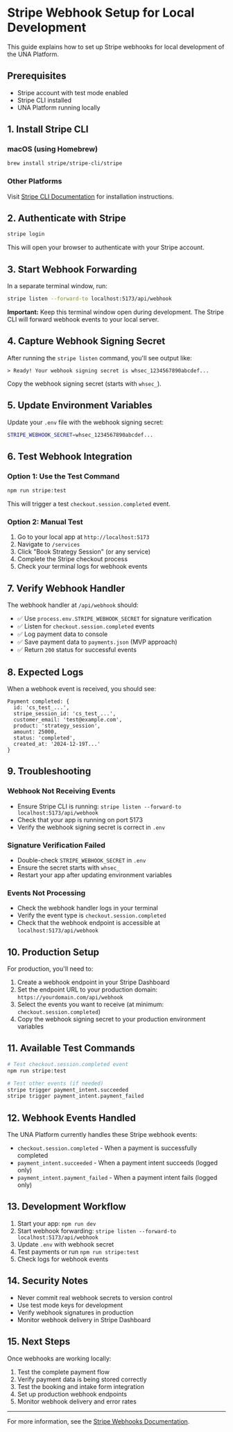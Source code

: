 # Stripe Webhook Setup for Local Development

This guide explains how to set up Stripe webhooks for local development of the UNA Platform.

## Prerequisites

- Stripe account with test mode enabled
- Stripe CLI installed
- UNA Platform running locally

## 1. Install Stripe CLI

### macOS (using Homebrew)
```bash
brew install stripe/stripe-cli/stripe
```

### Other Platforms
Visit [Stripe CLI Documentation](https://stripe.com/docs/stripe-cli) for installation instructions.

## 2. Authenticate with Stripe

```bash
stripe login
```

This will open your browser to authenticate with your Stripe account.

## 3. Start Webhook Forwarding

In a separate terminal window, run:

```bash
stripe listen --forward-to localhost:5173/api/webhook
```

**Important:** Keep this terminal window open during development. The Stripe CLI will forward webhook events to your local server.

## 4. Capture Webhook Signing Secret

After running the `stripe listen` command, you'll see output like:

```
> Ready! Your webhook signing secret is whsec_1234567890abcdef...
```

Copy the webhook signing secret (starts with `whsec_`).

## 5. Update Environment Variables

Update your `.env` file with the webhook signing secret:

```bash
STRIPE_WEBHOOK_SECRET=whsec_1234567890abcdef...
```

## 6. Test Webhook Integration

### Option 1: Use the Test Command
```bash
npm run stripe:test
```

This will trigger a test `checkout.session.completed` event.

### Option 2: Manual Test
1. Go to your local app at `http://localhost:5173`
2. Navigate to `/services`
3. Click "Book Strategy Session" (or any service)
4. Complete the Stripe checkout process
5. Check your terminal logs for webhook events

## 7. Verify Webhook Handler

The webhook handler at `/api/webhook` should:

- ✅ Use `process.env.STRIPE_WEBHOOK_SECRET` for signature verification
- ✅ Listen for `checkout.session.completed` events
- ✅ Log payment data to console
- ✅ Save payment data to `payments.json` (MVP approach)
- ✅ Return `200` status for successful events

## 8. Expected Logs

When a webhook event is received, you should see:

```
Payment completed: {
  id: 'cs_test_...',
  stripe_session_id: 'cs_test_...',
  customer_email: 'test@example.com',
  product: 'strategy_session',
  amount: 25000,
  status: 'completed',
  created_at: '2024-12-19T...'
}
```

## 9. Troubleshooting

### Webhook Not Receiving Events
- Ensure Stripe CLI is running: `stripe listen --forward-to localhost:5173/api/webhook`
- Check that your app is running on port 5173
- Verify the webhook signing secret is correct in `.env`

### Signature Verification Failed
- Double-check `STRIPE_WEBHOOK_SECRET` in `.env`
- Ensure the secret starts with `whsec_`
- Restart your app after updating environment variables

### Events Not Processing
- Check the webhook handler logs in your terminal
- Verify the event type is `checkout.session.completed`
- Check that the webhook endpoint is accessible at `localhost:5173/api/webhook`

## 10. Production Setup

For production, you'll need to:

1. Create a webhook endpoint in your Stripe Dashboard
2. Set the endpoint URL to your production domain: `https://yourdomain.com/api/webhook`
3. Select the events you want to receive (at minimum: `checkout.session.completed`)
4. Copy the webhook signing secret to your production environment variables

## 11. Available Test Commands

```bash
# Test checkout.session.completed event
npm run stripe:test

# Test other events (if needed)
stripe trigger payment_intent.succeeded
stripe trigger payment_intent.payment_failed
```

## 12. Webhook Events Handled

The UNA Platform currently handles these Stripe webhook events:

- `checkout.session.completed` - When a payment is successfully completed
- `payment_intent.succeeded` - When a payment intent succeeds (logged only)
- `payment_intent.payment_failed` - When a payment intent fails (logged only)

## 13. Development Workflow

1. Start your app: `npm run dev`
2. Start webhook forwarding: `stripe listen --forward-to localhost:5173/api/webhook`
3. Update `.env` with webhook secret
4. Test payments or run `npm run stripe:test`
5. Check logs for webhook events

## 14. Security Notes

- Never commit real webhook secrets to version control
- Use test mode keys for development
- Verify webhook signatures in production
- Monitor webhook delivery in Stripe Dashboard

## 15. Next Steps

Once webhooks are working locally:

1. Test the complete payment flow
2. Verify payment data is being stored correctly
3. Test the booking and intake form integration
4. Set up production webhook endpoints
5. Monitor webhook delivery and error rates

---

For more information, see the [Stripe Webhooks Documentation](https://stripe.com/docs/webhooks).
